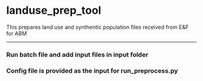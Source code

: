# landuse_prep_tool
This prepares land use and synthentic population files received from E&amp;F for ABM

<hr>

### Run batch file and add input files in input folder

### Config file is provided as the input for run_preprocess.py
